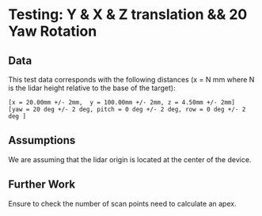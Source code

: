 Testing: Y & X & Z translation && 20 Yaw Rotation 
=================================================

Data
----

This test data corresponds with the following distances (x = N mm where N is the lidar height relative to the base of the target):

    [x = 20.00mm +/- 2mm,  y = 100.00mm +/- 2mm, z = 4.50mm +/- 2mm]  
    [yaw = 20 deg +/- 2 deg, pitch = 0 deg +/- 2 deg, row = 0 deg +/- 2 deg ]

Assumptions
-----------
We are assuming that the lidar origin is located at the center of the device. 

Further Work
------------
Ensure to check the number of scan points need to calculate an apex.
